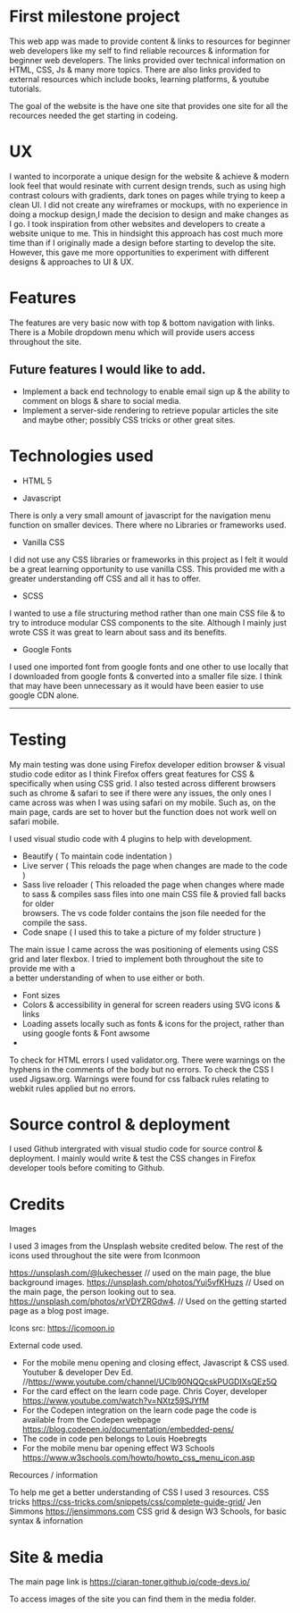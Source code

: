 # First milestone project 

This web app was made to provide content & links to resources for beginner web developers like my self to find reliable recources & information for beginner web developers. The links provided over technical information on HTML, CSS, Js & many more topics. There are also links provided to external resources which include books, learning platforms, & youtube tutorials.

The goal of the website is the have one site that provides one site for all the recources needed the get starting in codeing.

# UX

I wanted to incorporate a unique design for the website & achieve & modern look feel that would resinate with current design trends, such as using high contrast colours with gradients, dark tones on pages while trying to keep a clean UI. I did not create any wireframes or mockups, with no experience in doing a mockup design,I made the decision to design and make changes as I go. I took inspiration from other websites and developers to create a website unique to me. This in hindsight this approach has cost much more time than if I originally made a design before starting to develop the site. However, this gave me more opportunities to experiment with different designs & approaches to UI & UX.

# Features

The features are very basic now with top & bottom navigation with links. There is a Mobile dropdown menu which will provide users access throughout the site.


 ## Future features I would like to add.

  * Implement a back end technology to enable email sign up & the ability to comment on blogs & share to social media.
  * Implement a server-side rendering to retrieve popular articles the site and maybe other; possibly CSS tricks or other great sites.


# Technologies used

* HTML 5

* Javascript

 There is only a very small amount of javascript for the navigation menu function on smaller devices. There where no Libraries or frameworks used.

*  Vanilla CSS

  I did not use any CSS libraries or frameworks in this project as I felt it would be a great learning opportunity to use vanilla CSS. 
  This provided me with a greater understanding off CSS and all it has to offer.
  
  * SCSS
  
  I wanted to use a file structuring method rather than one main CSS file & to try to introduce modular CSS components to the site. Although I mainly just wrote CSS
  it was great to learn about sass and its benefits.
  
 * Google Fonts
 
  I used one imported font from google fonts and one other to use locally that I downloaded from google fonts & converted into a smaller file size. I think that may 
  have been unnecessary as it would have been easier to use google CDN alone.
 <hr>

# Testing

  My main testing was done using Firefox developer edition browser & visual studio code editor as I think Firefox offers great features for CSS & specifically when 
  using CSS grid. I also tested across different browsers such as chrome & safari to see if there were any issues, the only ones I came across was when I was using 
  safari on my mobile. Such as, on the main page, cards are set to hover but the function does not work well on safari mobile.
  
  I used visual studio code with 4 plugins to help with development. 
  
  * Beautify ( To maintain code indentation )
  * Live server ( This reloads the page when changes are made to the code )
  * Sass live reloader ( This reloaded the page when changes where made to sass & compiles sass files into one main CSS file & provied fall backs for older     
  browsers. The vs code folder contains the json file needed for the compile the sass.
  * Code snape ( I used this to take a picture of my folder structure )

  The main issue I came across the was positioning of elements using CSS grid and later flexbox. I tried to implement both throughout the site to provide me with a  
  a better understanding of when to use either or both.

  * Font sizes
  * Colors & accessibility in general for screen readers using SVG icons & links
  * Loading assets locally such as fonts & icons for the project, rather than using google fonts & Font awsome
  * 
  
  To check for HTML errors I used validator.org. There were warnings on the hyphens in the comments of the body but no errors.
  To check the CSS I used Jigsaw.org. Warnings were found for css falback rules relating to webkit rules applied but no errors.
  
# Source control & deployment

I used Github intergrated with visual studio code for source control & deployment. I mainly would write & test the CSS changes in Firefox developer tools before comiting to Github.


# Credits

  Images
  
  I used 3 images from the Unsplash website credited below. The rest of the icons used throughout the site were from Iconmoon
  
  https://unsplash.com/@lukechesser         // used on the main page, the blue background images.
  https://unsplash.com/photos/Yui5vfKHuzs   // Used on the main page, the person looking out to sea.
  https://unsplash.com/photos/xrVDYZRGdw4.  // Used on the getting started page as a blog post image.
 
 Icons src: https://icomoon.io
  
  External code used.
  
  * For the mobile menu opening and closing effect, Javascript & CSS used. Youtuber & developer Dev Ed.  //https://www.youtube.com/channel/UClb90NQQcskPUGDIXsQEz5Q
  * For the card effect on the learn code page. Chris Coyer, developer https://www.youtube.com/watch?v=NXtz59SJYfM
  * For the Codepen integration on the learn code page the code is available from the Codepen webpage https://blog.codepen.io/documentation/embedded-pens/
  * The code in code pen belongs to Louis Hoebregts 
  * For the mobile menu bar opening effect W3 Schools https://www.w3schools.com/howto/howto_css_menu_icon.asp 
  
  
  Recources / information
  
  To help me get a better understanding of CSS I used 3 resources. CSS tricks https://css-tricks.com/snippets/css/complete-guide-grid/
  Jen Simmons https://jensimmons.com  CSS grid & design
  W3 Schools, for basic syntax & infornation

# Site & media

The main page link is https://ciaran-toner.github.io/code-devs.io/

To access images of the site you can find them in the media folder.
